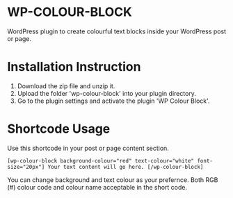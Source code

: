# WP-COLOUR-BLOCK
WordPress plugin to create colourful text blocks inside your WordPress post or page.

# Installation Instruction
1. Download the zip file and unzip it.
2. Upload the folder 'wp-colour-block' into your plugin directory.
3. Go to the plugin settings and activate the plugin 'WP Colour Block'.

# Shortcode Usage
Use this shortcode in your post or page content section.

`[wp-colour-block background-colour="red" text-colour="white" font-size="20px"] Your text content will go here. [/wp-colour-block]`

You can change background and text colour as your prefernce. Both RGB (#) colour code and colour name acceptable in the short code. 
